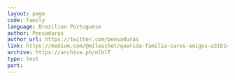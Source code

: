 ```yaml
---
layout: page
code: family
language: Brazilian Portuguese
author: Pensaduras
author_url: https://twitter.com/pensaduras
link: https://medium.com/@mileschet/querida-familia-caros-amigos-a31b1cc5a9fa
archive: https://archive.ph/nlblT
type: text
part: 
---
```

